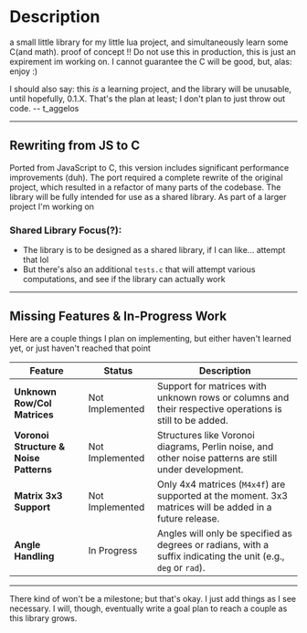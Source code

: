 # Description

a small little library for my little lua project, and simultaneously learn some C(and math). proof of concept !!
Do not use this in production, this is just an expirement im working on. I cannot guarantee the C will be good, but,
alas: enjoy :)

I should also say: this *is* a learning project, and the library will be unusable, until hopefully, 0.1.X. 
That's the plan at least; I don't plan to just throw out code. 
-- t_aggelos

---
## Rewriting from JS to C
Ported from JavaScript to C, this version includes significant performance improvements (duh). The port required a complete rewrite of the original project, which resulted in a refactor of many parts of the codebase. The library will be fully intended for use as a shared library. As part of a larger project I'm working on

### Shared Library Focus(?):
- The library is to be designed as a shared library, if I can like... attempt that lol
- But there's also an additional `tests.c` that will attempt various computations, and see if the library can actually work
---
## Missing Features & In-Progress Work

Here are a couple things I plan on implementing, but either haven't learned yet, or just haven't reached that point

| **Feature**                            | **Status**               | **Description** |
|----------------------------------------|--------------------------|-----------------|
| **Unknown Row/Col Matrices**           | Not Implemented          | Support for matrices with unknown rows or columns and their respective operations is still to be added. |
| **Voronoi Structure & Noise Patterns** | Not Implemented          | Structures like Voronoi diagrams, Perlin noise, and other noise patterns are still under development. |
| **Matrix 3x3 Support**                 | Not Implemented          | Only 4x4 matrices (`M4x4f`) are supported at the moment. 3x3 matrices will be added in a future release. |
| **Angle Handling**                     | In Progress              | Angles will only be specified as degrees or radians, with a suffix indicating the unit (e.g., `deg` or `rad`). |

---

There kind of won't be a milestone; but that's okay. I just add things as I see necessary. I will, though, eventually write a goal plan to reach a couple as this library grows.